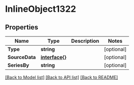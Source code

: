# InlineObject1322

## Properties

Name | Type | Description | Notes
------------ | ------------- | ------------- | -------------
**Type** | **string** |  | [optional] 
**SourceData** | [**interface{}**](.md) |  | [optional] 
**SeriesBy** | **string** |  | [optional] 

[[Back to Model list]](../README.md#documentation-for-models) [[Back to API list]](../README.md#documentation-for-api-endpoints) [[Back to README]](../README.md)


